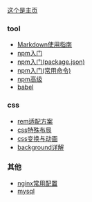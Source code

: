 [这个是主页](https://kukiiu.github.io/blog/)

### tool
* [Markdown使用指南](./tool/Markdown使用指南.md")
* [npm入门](./tool/npm入门.md")
* [npm入门(package.json)](./tool/npm入门(package.json).md")
* [npm入门(常用命令)](./tool/npm入门(常用命令).md")
* [npm高级](./tool/npm高级.md")
* [babel](./tool/babel.md")

### css
* [rem适配方案](./css/rem适配方案.md")
* [css特殊布局](./css/css特殊布局.md")
* [css变换与动画](./css/css变换与动画.md")
* [background详解](./css/background详解.md")

### 其他
* [nginx常用配置](./other/nginx常用配置.md")
* [mysql](./other/mysql.md")
